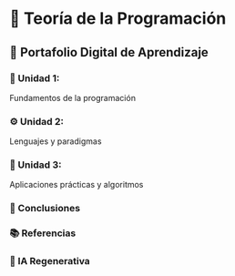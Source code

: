 # 🧠 Teoría de la Programación

## 📁 Portafolio Digital de Aprendizaje

### 📘 Unidad 1:
Fundamentos de la programación
### ⚙️ Unidad 2: 
Lenguajes y paradigmas
### 🧪 Unidad 3:
Aplicaciones prácticas y algoritmos
### 🧾 Conclusiones
### 📚 Referencias
### 🤖 IA Regenerativa

